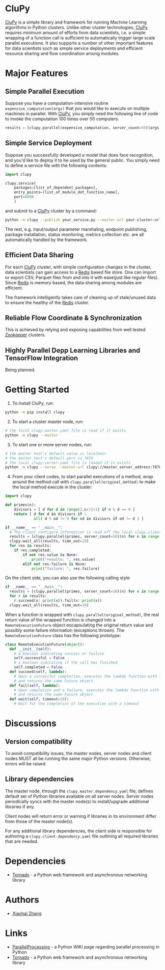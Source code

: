 # CluPy
[CluPy](https://github.com/xiaohai2016/CluPy) is a simple library and framework for running Machine Learning algorithms in Python clusters. Unlike other cluster technologies, [CluPy](https://github.com/xiaohai2016/CluPy) requires minimum amount of efforts from data scientists, i.e. a simple wrapping of a function call is sufficient to automatically trigger large scale parallel executions. It also supports a number of other important features for data scientists such as simple service deployments and efficient resource sharing and flow coordination among modules.

# Major Features

## Simple Parallel Execution

Suppose you have a computation-intensive routine `expensive_computation(args)` that you would like to execute on multiple machines in parallel. With [CluPy](https://github.com/xiaohai2016/CluPy), you simply need the following line of code to invoke the computation 100 times over 50 computers.

```python
results = [clupy.parallel(expensive_computation, server_count=50)(args) for _ in range(100)]
```

## Simple Service Deployment

Suppose you successfully developed a model that does face recognition, and you'd like to deploy it to be used by the general public. You simply need to define a service file with the following contents:

```python
import clupy

clupy.service(
    packages=[list_of_dependent_packages],
    entry_points=[list_of_module_dot_function_name],
    port=8080
    )
```

and submit to a [CluPy](https://github.com/xiaohai2016/CluPy) cluster by a command:
```sh
python -m clupy --publish your_service.py --master-url your-cluster-url
```

The rest, e.g. input/output parameter marshaling, endpoint publishing, package installation, status monitoring, metrics collection etc. are all automatically handled by the framework.

## Efficient Data Sharing

For each [CluPy](https://github.com/xiaohai2016/CluPy) cluster, with simple configuration changes in the cluster, data scientists can gain access to a [Redis](https://redis.io/) based file store. One can import or export CSV, Parquet files from and into it with ease(just like regular files). Since [Redis](https://redis.io/) is memory based, the data sharing among modules are efficient.

The framework intelligently takes care of cleaning up of stale/unused data to ensure the healthy of the [Redis](https://redis.io/) cluster.

## Reliable Flow Coordinate & Synchronization

This is achieved by relying and exposing capabilities from well tested [Zookeeper](https://zookeeper.apache.org/) clusters.

## Highly Parallel Depp Learning Libraries and TensorFlow Integration

Being planned.

# Getting Started

1. To install CluPy, run:
```sh
python -m pip install clupy
```

2. To start a cluster master node, run:
```sh
# the local clupy.master.yaml file is read if it exists
python -m clupy --master
```

3. To start one or more server nodes, run:
```sh
# the master host's default value is localhost
# the master host's default port is 7878
# The local clupy.server.yaml file is loaded if it exists
python -m clupy --serve --master-url clupy://master_server_address:7878
```

4. From your client codes, to start parallel executions of a method, wrap around the method call with `clupy.parallel(original_method)` to make the local method execute in the cluster:
```python
import clupy

def primes(n):
    divisors = [ d for d in range(2,n//2+1) if n % d == 0 ]
    return [ d for d in divisors if \
             all( d % od != 0 for od in divisors if od != d ) ]

if __name__ == "__main__":
  # The client configure information is read off the local clupy.client.yaml file if exists
  results = [clupy.parallel(primes, server_count=10)(n) for n in range(100, 200)]
  clupy.wait_all(results, time_out=10)
  for res in results:
    if res.completed:
        if not res.value is None:
            print("results: ", res.value)
        elif not res.failure is None:
            print("failure: ", res.failure)
```

On the client side, you can also use the following calling style
```python
if __name__ == "__main__":
  results = [clupy.parallel(primes, server_count=10)(n) for n in range(100, 200)]
  for r in results:
    r.succeed(x: print(x)).fail(x: print(x))
  clupy.wait_all(results, time_out=10)
```

When a function is wrapped with `clupy.parallel(original_method)`, the real return value of the wrapped function is changed into a `RemoteExecutionFuture` object encapsulating the original return value and possibly some failure information (exceptions thrown). The `RemoteExecutionFuture` class has the following prototype:
```python
class RemoteExecutionFuture(object):
  def __init__(self):
    # a boolean indicating success or failure
    self.successful = False
    # a boolean indicating if the call has finished
    self.completed = False
  def succeed(self, lambda):
    # Upon a successful completion, executes the lambda function with the successful return values
    # and returns the same Future object
  def fail(self, lambda):
    # Upon completion and a failure, executes the lambda function with the failure information
    # and returns the same Future object
  def wait(self, timeout=10):
    # Wait for the completion of the execution with a timeout
```

# Discussions

## Version compatibility

To avoid compatibility issues, the master nodes, server nodes and client nodes MUST all be running the same major Python versions. Otherwise, errors will be raised.

## Library dependencies

The master node, through the `clupy.master.dependency.yaml` file, defines default set of Python libraries available on all server nodes. Server nodes periodically syncs with the master node(s) to install/upgrade additional libraries if any.

Client nodes will return error or warning if libraries in its environment differ from those of the master node(s).

For any additional library dependencies, the client side is responsible for authoring a `clupy.client.dependency.yaml` file outlining all required libraries that are needed.

# Dependencies
* [Tornado](http://www.tornadoweb.org/en/stable/) - a Python web framework and asynchronous networking library

# Authors
* [Xiaohai Zhang](https://xiaohaionline.com)

# Links
* [ParallelProcessing](https://wiki.python.org/moin/ParallelProcessing) - a Python WIKI page regarding parallel processing in Python
* [Tornado](http://www.tornadoweb.org/en/stable/) - a Python web framework and asynchronous networking library

